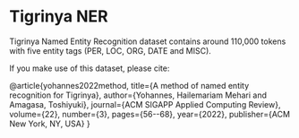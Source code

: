# Tigrinya NER


Tigrinya Named Entity Recognition dataset contains around 110,000 tokens with five entity tags 
(PER, LOC, ORG, DATE and MISC).


 

If you make use of this dataset, please cite:

@article{yohannes2022method,
  title={A method of named entity recognition for Tigrinya},
  author={Yohannes, Hailemariam Mehari and Amagasa, Toshiyuki},
  journal={ACM SIGAPP Applied Computing Review},
  volume={22},
  number={3},
  pages={56--68},
  year={2022},
  publisher={ACM New York, NY, USA}
}
 
